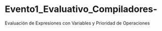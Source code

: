 # Evento1_Evaluativo_Compiladores-
 Evaluación de Expresiones con Variables y Prioridad de Operaciones
